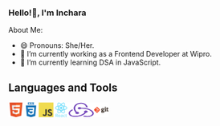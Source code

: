 ### Hello!👋, I'm Inchara


About Me:

- 😄 Pronouns: She/Her.
- 🔭 I’m currently working as a Frontend Developer at Wipro.
- 🌱 I’m currently learning DSA in JavaScript.

<h2>Languages and Tools</h2>
<img src="https://github.com/devicons/devicon/raw/master/icons/html5/html5-original.svg" width=30 height=30><img src="https://github.com/devicons/devicon/raw/master/icons/css3/css3-plain-wordmark.svg" width=30 height=30><img src="https://github.com/devicons/devicon/raw/master/icons/javascript/javascript-original.svg" width=30 height=30><img src="https://github.com/devicons/devicon/raw/master/icons/react/react-original-wordmark.svg" width=30 height=30><img src="https://github.com/devicons/devicon/raw/master/icons/redux/redux-original.svg" width="50" width=30 height=30><img src="https://github.com/devicons/devicon/raw/master/icons/git/git-original-wordmark.svg" width=30 height=30>








   




